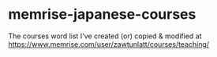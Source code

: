 # memrise-japanese-courses
The courses word list I've created (or) copied &amp; modified at https://www.memrise.com/user/zawtunlatt/courses/teaching/
